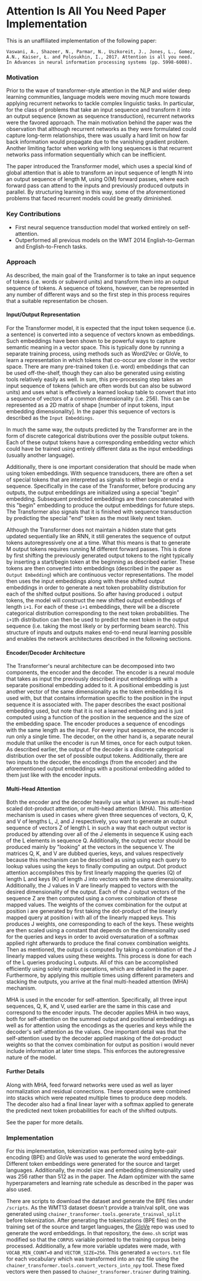 Attention Is All You Need Paper Implementation
==============================================

This is an unaffiliated implementation of the following paper:

    Vaswani, A., Shazeer, N., Parmar, N., Uszkoreit, J., Jones, L., Gomez, A.N., Kaiser, Ł. and Polosukhin, I., 2017. Attention is all you need. In Advances in neural information processing systems (pp. 5998-6008).


### Motivation

Prior to the wave of transformer-style attention in the NLP and wider deep learning communities, language models 
were moving much more towards applying recurrent networks to tackle complex linguistic tasks.
In particular, for the class of problems that take an input sequence and transform it into an output
sequence (known as sequence transduction), recurrent networks were the favored approach. 
The main motivation behind the paper was the observation that although recurrent networks 
as they were formulated could capture long-term relationships, there was usually a hard limit 
on how far back information would propagate due to the vanishing gradient problem. Another limiting factor
when working with long sequences is that recurrent networks pass information sequentially which can be
inefficient.

The paper introduced the Transformer model, which uses a special kind of global attention that
is able to transform an input sequence of length N into an output sequence of length M, using O(M)
forward passes, where each forward pass can attend to the inputs and previously produced outputs in parallel.
By structuring learning in this way, some of the aforementioned problems that faced
recurrent models could be greatly diminished.

### Key Contributions

* First neural sequence transduction model that worked entirely on self-attention.
* Outperformed all previous models on the WMT 2014 English-to-German and English-to-French tasks.

### Approach

As described, the main goal of the Transformer is to take an input sequence of tokens (i.e. words or subword units)
and transform them into an output sequence of tokens. A sequence of tokens, however, can be represented
in any number of different ways and so the first step in this process requires that a
suitable representation be chosen. 

#### Input/Output Representation

For the Transformer model, it is expected
that the input token sequence (i.e. a sentence) is converted into a sequence of vectors known as embeddings.
Such embeddings have been shown to be powerful ways to capture semantic meaning
in a vector space. This is typically done by running a separate training process, using
methods such as Word2Vec or GloVe, to learn a representation in which tokens that
co-occur are closer in the vector space. There are many pre-trained token (i.e. word) embeddings
that can be used off-the-shelf, though they can also be generated using existing tools relatively
easily as well. In sum, this pre-processing step takes an input sequence of tokens
(which are often words but can also be subword units) and uses what is effectively a learned
lookup table to convert that into a sequence of vectors of a common dimensionality (i.e. 256).
This can be represented as a 2D matrix of shape [number of input tokens, input embedding dimensionality].
In the paper this sequence of vectors is described as the `Input Embeddings`.

In much the same way, the outputs predicted by the Transformer are in the form of discrete categorical distributions over the possible output tokens. Each of these output tokens have a corresponding embedding 
vector which could have be trained using entirely different data as the input embeddings 
(usually another language).

Additionally, there is one important consideration that should be made when using token embeddings.
With sequence transducers, there are often a set of special tokens that are interpreted
as signals to either begin or end a sequence. Specifically in the case of the Transformer, before
producing any outputs, the output embeddings are initialized using a special "begin" embedding. 
Subsequent predicted embeddings are then concatenated with this "begin" embedding to produce the 
output embeddings for future steps. The Transformer also signals that it is finished with
sequence transduction by predicting the special "end" token as the most likely next token.

Although the Transformer does not maintain a hidden state that gets updated sequentially
like an RNN, it still generates the sequence of output tokens autoregressively one at a time.
What this means is that to generate M output tokens requires running M different forward
passes. This is done by first shifting the previously generated output tokens to the right typically
by inserting a start/begin token at the beginning as described earlier. These tokens are then
converted into embeddings (described in the paper as `Output Embedding`) which are continuous
vector representations. The model then uses the input embeddings along with these shifted output 
embeddings in order to generate a next token probability distribution for each of the shifted output 
positions. So after having produced `i` output tokens, the model will construct the new shifted output 
embeddings of length `i+1`. For each of these `i+1` embeddings, there will be a
discrete categorical distribution corresponding to the next token probabilities. The `i+1`th distribution
can then be used to predict the next token in the output sequence (i.e. taking the most likely or
by performing beam search). This structure of inputs and outputs makes end-to-end neural
learning possible and enables the network architectures described in the following sections.

#### Encoder/Decoder Architecture

The Transformer's neural architecture can be decomposed into two components, the encoder and
the decoder. The encoder is a neural module that takes as input the previously described input 
embeddings with a separate positional embedding added to it. A positional embedding is just
another vector of the same dimensionality as the token embedding it is used with, but that
contains information specific to the position in the input sequence it is associated with.
The paper describes the exact positional embedding used, but note that it is not a 
learned embedding and is just computed using a function of the position in the sequence and 
the size of the embedding space. The encoder produces a sequence of encodings with the same
length as the input. For every input sequence, the encoder is run only a single time.
The decoder, on the other hand is, a separate neural module that unlike the encoder is run M 
times, once for each output token. As described earlier, the output of the decoder is a discrete 
categorical distribution over the set of possible output tokens. Additionally, there are two inputs 
to the decoder, the encodings (from the encoder) and the aforementioned output embeddings with a 
positional embedding added to them just like with the encoder inputs.

#### Multi-Head Attention

Both the encoder and the decoder heavily use what is known as multi-head scaled dot-product attention,
or multi-head attention (MHA).
This attention mechanism is used in cases where given three sequences of vectors, Q, K, and V of
lengths L, J, and J respectively, you want to generate an output sequence of vectors Z of length L in such a way
that each output vector is produced by attending over all of the J elements in sequence K using each
of the L elements in sequence Q. Additionally, the output vector should be produced mainly by "looking" at 
the vectors in the sequence V. The matrices Q, K, and V are dubbed queries, keys, and values respectively
because this mechanism can be described as using using each query to lookup values using the keys to finally
computing an output. Dot product attention accomplishes this by first linearly mapping the 
queries (Q) of length L and keys (K) of length J into vectors with the same dimensionality.
Additionally, the J values in V are linearly mapped to vectors with the desired dimensionality of the output.
Each of the J output vectors of the sequence Z are then computed using a convex 
combination of these mapped values. The weights of the convex combination for the output at position
i are generated by first taking the dot-product of the linearly mapped query at position i with all of the
linearly mapped keys. This produces J weights, one corresponding to each of the keys. These weights are then
scaled using a constant that depends on the dimensionality used for the queries and keys in order to avoid 
oversaturation of a softmax applied right afterwards to produce the final convex combination weights. 
Then as mentioned, the output
is computed by taking a combination of the J linearly mapped values using these weights.
This process is done for each of the L queries producing L outputs. All of this can be accomplished
efficiently using solely matrix operations, which are detailed in the paper. Furthermore,
by applying this multiple times using different parameters and stacking the outputs, you arrive
at the final multi-headed attention (MHA) mechanism.

MHA is used in the encoder for self-attention. Specifically, all three input sequences, Q, K, and V,
used earlier are the same in this case and correspond to the encoder inputs. The decoder
applies MHA in two ways, both for self-attention on the summed output and positional embeddings
as well as for attention using the encodings as the queries and keys while the decoder's
self-attention as the values. One important detail was that the self-attention used by the
decoder applied masking of the dot-product weights so that the convex combination for output
as position i would never include information at later time steps. This enforces the autoregressive
nature of the model.

#### Further Details

Along with MHA, feed forward networks were used as well as layer normalization and residual connections.
These operations were combined into stacks which were repeated multiple times to produce deep
models. The decoder also had a final linear layer with a softmax applied to generate the
predicted next token probabilities for each of the shifted outputs.

See the paper for more details.

### Implementation

For this implementation, tokenization was performed using byte-pair encoding (BPE) and GloVe was used to
generate the word embeddings. Different token embeddings were generated for the source and target languages. Additionally, the model size and embedding dimensionality used was 256 rather than 512 as in the paper. The Adam optimizer with the same hyperparameters
and learning rate schedule as described in the paper was also used.

There are scripts to download the dataset and generate the BPE files under `/scripts`. 
As the WMT13 dataset doesn't provide a train/val split, one was generated using
`chainer_transformer.tools.generate_trainval_split` before tokenization.
After generating the tokenizations (BPE files) on the training set of the source and target languages, the
[GloVe](https://github.com/stanfordnlp/GloVe) repo was used to generate the word 
embeddings. In that repository, the `demo.sh` script was modified so that the `CORPUS` variable pointed to the
training corpus being processed. Additionally, a few more variable updates were made, with 
`VOCAB_MIN_COUNT=0` and `VECTOR_SIZE=256`. This generated a `vectors.txt` file for
each vocabulary which was transformed into an npz file using the
`chainer_transformer.tools.convert_vectors_into_npy` tool. These fixed vectors were then
passed to `chainer_transformer.trainer` during training.